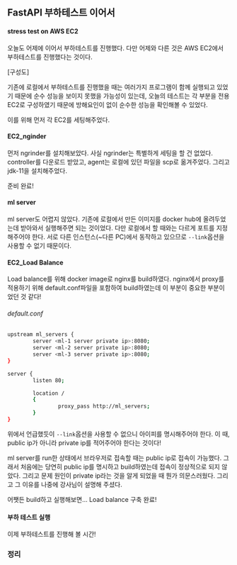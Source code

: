 ## FastAPI 부하테스트 이어서

#### stress test on AWS EC2

오늘도 어제에 이어서 부하테스트를 진행했다. 다만 어제와 다른 것은 AWS EC2에서 부하테스트를 진행했다는 것이다. 

[구성도]

기존에 로컬에서 부하테스트를 진행했을 때는 여러가지 프로그램이 함께 실행되고 있었기 때문에 순수 성능을 보이지 못했을 가능성이 있는데, 오늘의 테스트는 각 부분을 전용 EC2로 구성하였기 때문에 방해요인이 없이 순수한 성능을 확인해볼 수 있었다. 

이를 위해 먼저 각 EC2를 세팅해주었다.

#### EC2_nginder

먼저 ngrinder를 설치해보았다. 사실 ngrinder는 특별하게 세팅을 할 건 없었다. controller를 다운로드 받았고, agent는 로컬에 있던 파일을 scp로 옮겨주었다. 그리고 jdk-11을 설치해주었다. 

준비 완료!

#### ml server

ml server도 어렵지 않았다. 기존에 로컬에서 만든 이미지를 docker hub에 올려두었는데 받아와서 실행해주면 되는 것이었다. 다만 로컬에서 할 때와는 다르게 포트를 지정해주어야 한다. 서로 다른 인스턴스(~다른 PC)에서 동작하고 있으므로 `--link`옵션을 사용할 수 없기 때문이다.

#### EC2_Load Balance

Load balance를 위해 docker image로 nginx를 build하였다. nginx에서 proxy를 적용하기 위해 default.conf파일을 포함하여 build하였는데 이 부분이 중요한 부분이었던 것 같다!

###### default.conf
```bash
upstream ml_servers {
        server <ml-1 server private ip>:8080;
        server <ml-2 server private ip>:8080;
        server <ml-3 server private ip>:8080;
}

server {
        listen 80;

        location /
        {
                proxy_pass http://ml_servers;
        }
}
```

위에서 언급했듯이 `--link`옵션을 사용할 수 없으니 아이피를 명시해주어야 한다. 이 때, public ip가 아니라 private ip를 적어주어야 한다는 것이다!

ml server를 run한 상태에서 브라우저로 접속할 때는 public ip로 접속이 가능했다. 그래서 처음에는 당연히 public ip를 명시하고 build하였는데 접속이 정상적으로 되지 않았다. 그리고 문제 원인이 private ip라는 것을 알게 되었을 때 뭔가 의문스러웠다. 그리고 그 이유를 나중에 강사님이 설명해 주셨다.

어쨋든 build하고 실행해보면... Load balance 구축 완료!

#### 부하 테스트 실행

이제 부하테스트를 진행해 볼 시간!



### 정리

